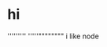 # hi
'''''''''
'''''""""""""                                                                                                                              i like node
